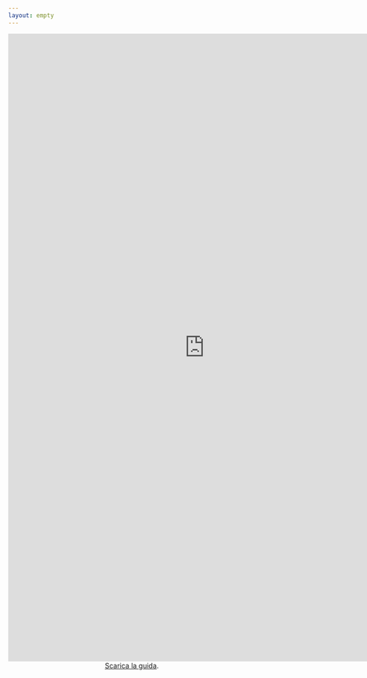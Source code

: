```yaml
---
layout: empty
---
```

<center>
        <iframe src="https://docs.google.com/viewer?url=https://studentidisinistra.it/iniziative/sopravvivenzadalbasso/controguide/lab15_20.pdf&embedded=true" style="width:800px; height:1280px;" frameborder="0"></iframe>
<br>
<a href="/iniziative/sopravvivenzadalbasso/controguide/lab15_20.pdf">Scarica la guida</a>.</p>
